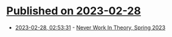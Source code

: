# [Published on 2023-02-28](index.md)

* [2023-02-28, 02:53:31](https://lobste.rs/s/2djqen/never_work_theory_spring_2023) - [Never Work In Theory, Spring 2023](https://exple.tive.org/blarg/2023/02/27/never-work-in-theory-spring-2023/)
